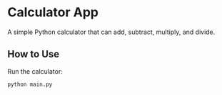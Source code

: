 # Calculator App

A simple Python calculator that can add, subtract, multiply, and divide.

## How to Use

Run the calculator:

```bash
python main.py
